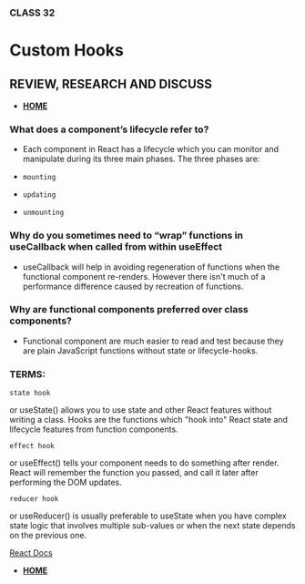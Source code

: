 ### CLASS 32


# Custom Hooks






## REVIEW, RESEARCH AND DISCUSS


- [**HOME**](https://seidomo.github.io/reading_notes/home)



### What does a component’s lifecycle refer to?

- Each component in React has a lifecycle which you can monitor and manipulate during its three main phases. The three phases are:

- ``` mounting ```

- ``` updating ```

- ``` unmounting ```


### Why do you sometimes need to “wrap” functions in useCallback when called from within useEffect


- useCallback will help in avoiding regeneration of functions when the functional component re-renders. However there isn't much of a performance difference caused by recreation of functions.


### Why are functional components preferred over class components?

- Functional component are much easier to read and test because they are plain JavaScript functions without state or lifecycle-hooks.



### TERMS:


``` state hook ```

or useState()  allows you to use state and other React features without writing a class. Hooks are the functions which "hook into" React state and lifecycle features from function components.


``` effect hook ```

or useEffect() tells your component needs to do something after render. React will remember the function you passed, and call it later after performing the DOM updates.


``` reducer hook ```

or useReducer() is usually preferable to useState when you have complex state logic that involves multiple sub-values or when the next state depends on the previous one.


[React Docs](https://reactjs.org/docs/hooks-reference.html)



- [**HOME**](https://seidomo.github.io/reading_notes/home)